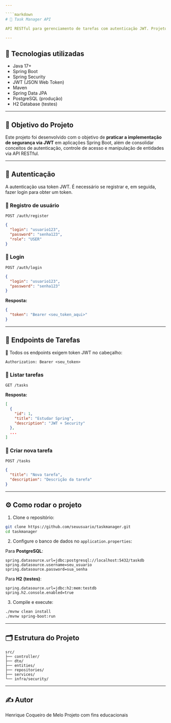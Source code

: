 ```yaml
---

````markdown
# 📝 Task Manager API

API RESTful para gerenciamento de tarefas com autenticação JWT. Projeto criado para fins de prática com **Spring Security** e **JWT**, utilizando **PostgreSQL** no ambiente principal e **H2** como banco de testes.

---
```


## 🚀 Tecnologias utilizadas

- Java 17+
- Spring Boot
- Spring Security
- JWT (JSON Web Token)
- Maven
- Spring Data JPA
- PostgreSQL (produção)
- H2 Database (testes)

---

## 🎯 Objetivo do Projeto

Este projeto foi desenvolvido com o objetivo de **praticar a implementação de segurança via JWT** em aplicações Spring Boot, além de consolidar conceitos de autenticação, controle de acesso e manipulação de entidades via API RESTful.

---

## 🔐 Autenticação

A autenticação usa token JWT. É necessário se registrar e, em seguida, fazer login para obter um token.

### 🔸 Registro de usuário

`POST /auth/register`

```json
{
  "login": "usuario123",
  "password": "senha123",
  "role": "USER"
}
````

### 🔸 Login

`POST /auth/login`

```json
{
  "login": "usuario123",
  "password": "senha123"
}
```

**Resposta:**

```json
{
  "token": "Bearer <seu_token_aqui>"
}
```

---

## 📌 Endpoints de Tarefas

🔐 Todos os endpoints exigem token JWT no cabeçalho:

```
Authorization: Bearer <seu_token>
```

### 🔹 Listar tarefas

`GET /tasks`

**Resposta:**

```json
[
  {
    "id": 1,
    "title": "Estudar Spring",
    "description": "JWT + Security"
  },
  ...
]
```

### 🔹 Criar nova tarefa

`POST /tasks`

```json
{
  "title": "Nova tarefa",
  "description": "Descrição da tarefa"
}
```

---

## ⚙️ Como rodar o projeto

1. Clone o repositório:

```bash
git clone https://github.com/seuusuario/taskmanager.git
cd taskmanager
```

2. Configure o banco de dados no `application.properties`:

Para **PostgreSQL**:

```properties
spring.datasource.url=jdbc:postgresql://localhost:5432/taskdb
spring.datasource.username=seu_usuario
spring.datasource.password=sua_senha
```

Para **H2 (testes)**:

```properties
spring.datasource.url=jdbc:h2:mem:testdb
spring.h2.console.enabled=true
```

3. Compile e execute:

```bash
./mvnw clean install
./mvnw spring-boot:run
```

---

## 🗂️ Estrutura do Projeto

```
src/
├── controller/
├── dto/
├── entities/
├── repositories/
├── services/
└── infra/security/
```

---

## ✍️ Autor

Henrique Coqueiro de Melo
Projeto com fins educacionais
